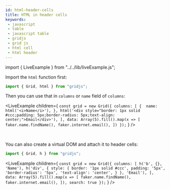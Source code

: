 ```yaml
---
id: html-header-cells
title: HTML in header cells 
keywords:
 - javascript
 - table
 - javascript table
 - gridjs
 - grid js
 - html cell
 - html header
---
```


import { LiveExample } from "../../lib/liveExample.js";

Import the `html` function first:

```js
import { Grid, html } from "gridjs";
```

Then you can use that in `columns` or `name` field of `columns`:

<LiveExample children={
`
const grid = new Grid({
  columns: [
      { 
        name: html('<i>Name</i>'),
      },
      html('<div style="border: 1px solid #ccc;padding: 5px;border-radius: 5px;text-align: center;">Email</div>'),
   ],
  data: Array(5).fill().map(x => [
    faker.name.findName(),
    faker.internet.email(),
  ])
});
`
} />

<br/>

You can also create a virtual DOM and attach it to header cells:

```js
import { Grid, h } from "gridjs";
```

<LiveExample children={
`
const grid = new Grid({
  columns: [
    h('b', {}, 'Name'),
    h('div', {
      style: {
        border: '1px solid #ccc',
        padding: '5px',
        'border-radius': '5px',
        'text-align': 'center',
      }
    }, 'Email'),
  ],
  data: Array(5).fill().map(x => [
    faker.name.findName(),
    faker.internet.email(),
  ]),
  search: true
});
`
} />

